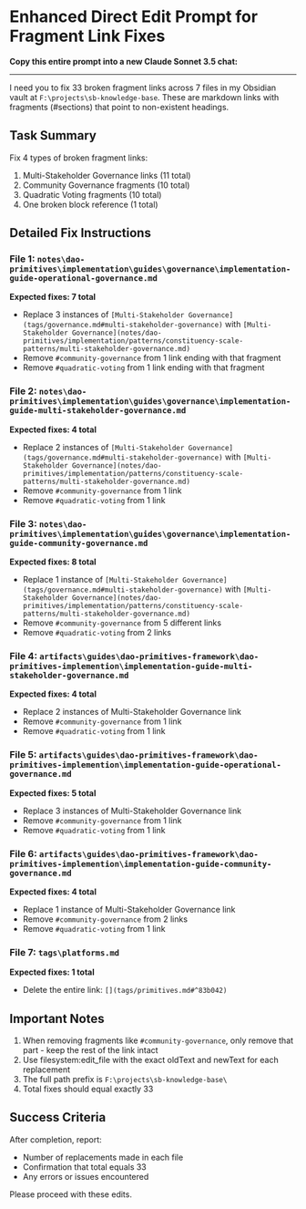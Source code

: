 # Enhanced Direct Edit Prompt for Fragment Link Fixes

**Copy this entire prompt into a new Claude Sonnet 3.5 chat:**

---

I need you to fix 33 broken fragment links across 7 files in my Obsidian vault at `F:\projects\sb-knowledge-base`. These are markdown links with fragments (#sections) that point to non-existent headings.

## Task Summary

Fix 4 types of broken fragment links:
1. Multi-Stakeholder Governance links (11 total)
2. Community Governance fragments (10 total) 
3. Quadratic Voting fragments (10 total)
4. One broken block reference (1 total)

## Detailed Fix Instructions

### File 1: `notes\dao-primitives\implementation\guides\governance\implementation-guide-operational-governance.md`
**Expected fixes: 7 total**
- Replace 3 instances of `[Multi-Stakeholder Governance](tags/governance.md#multi-stakeholder-governance)` with `[Multi-Stakeholder Governance](notes/dao-primitives/implementation/patterns/constituency-scale-patterns/multi-stakeholder-governance.md)`
- Remove `#community-governance` from 1 link ending with that fragment
- Remove `#quadratic-voting` from 1 link ending with that fragment

### File 2: `notes\dao-primitives\implementation\guides\governance\implementation-guide-multi-stakeholder-governance.md`
**Expected fixes: 4 total**
- Replace 2 instances of `[Multi-Stakeholder Governance](tags/governance.md#multi-stakeholder-governance)` with `[Multi-Stakeholder Governance](notes/dao-primitives/implementation/patterns/constituency-scale-patterns/multi-stakeholder-governance.md)`
- Remove `#community-governance` from 1 link
- Remove `#quadratic-voting` from 1 link

### File 3: `notes\dao-primitives\implementation\guides\governance\implementation-guide-community-governance.md`
**Expected fixes: 8 total**
- Replace 1 instance of `[Multi-Stakeholder Governance](tags/governance.md#multi-stakeholder-governance)` with `[Multi-Stakeholder Governance](notes/dao-primitives/implementation/patterns/constituency-scale-patterns/multi-stakeholder-governance.md)`
- Remove `#community-governance` from 5 different links
- Remove `#quadratic-voting` from 2 links

### File 4: `artifacts\guides\dao-primitives-framework\dao-primitives-implemention\implementation-guide-multi-stakeholder-governance.md`
**Expected fixes: 4 total**
- Replace 2 instances of Multi-Stakeholder Governance link
- Remove `#community-governance` from 1 link
- Remove `#quadratic-voting` from 1 link

### File 5: `artifacts\guides\dao-primitives-framework\dao-primitives-implemention\implementation-guide-operational-governance.md`
**Expected fixes: 5 total**
- Replace 3 instances of Multi-Stakeholder Governance link
- Remove `#community-governance` from 1 link
- Remove `#quadratic-voting` from 1 link

### File 6: `artifacts\guides\dao-primitives-framework\dao-primitives-implemention\implementation-guide-community-governance.md`
**Expected fixes: 4 total**
- Replace 1 instance of Multi-Stakeholder Governance link
- Remove `#community-governance` from 2 links
- Remove `#quadratic-voting` from 1 link

### File 7: `tags\platforms.md`
**Expected fixes: 1 total**
- Delete the entire link: `[](tags/primitives.md#^83b042)`

## Important Notes

1. When removing fragments like `#community-governance`, only remove that part - keep the rest of the link intact
2. Use filesystem:edit_file with the exact oldText and newText for each replacement
3. The full path prefix is `F:\projects\sb-knowledge-base\`
4. Total fixes should equal exactly 33

## Success Criteria

After completion, report:
- Number of replacements made in each file
- Confirmation that total equals 33
- Any errors or issues encountered

Please proceed with these edits.